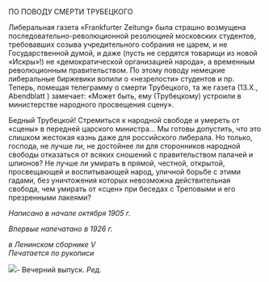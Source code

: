 ПО ПОВОДУ СМЕРТИ ТРУБЕЦКОГО

Либеральная газета «Frankfurter Zeitung» была страшно возмущена последовательно-революционной резолюцией московских студентов, требовавших созыва учредительно­го собрания не царем, и не Государственной думой, и даже (пусть не сердятся товари­щи из новой «Искры»!) не «демократической организацией народа», а временным ре­волюционным правительством. По этому поводу немецкие либеральные биржевики во­пили о «незрелости» студентов и пр. Теперь, помещая телеграмму о смерти Трубецко­го, та же газета (13.Х., Abendblatt ) замечает: «Может быть, ему (Трубецкому) устроили в министерстве народного просвещения сцену».

Бедный Трубецкой! Стремиться к народной свободе и умереть от «сцены» в перед­ней царского министра... Мы готовы допустить, что это слишком жестокая казнь даже для российского либерала. Но только, господа, не лучше ли, не достойнее ли для сто­ронников народной свободы отказаться от всяких сношений с правительством палачей и шпионов? Не лучше ли умирать в прямой, честной, открытой, просвещающей и вос­питывающей народ, уличной борьбе с этими гадами, без уничтожения которых невоз­можна действительная свобода, чем умирать от «сцен» при беседах с Треповыми и его презренными лакеями?

_Написано в начале октября 1905 г._

_Впервые напечатано в 1926 г._

_в Ленинском сборнике_ _V_                                                                   _Печатается по рукописи_

![](file:///C:/Users/bot32/AppData/Local/Temp/msohtmlclip1/01/clip_image001.png)_-_ Вечерний выпуск. _Ред._